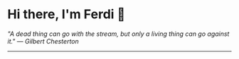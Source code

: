 <h1>Hi there, I'm Ferdi 👋</h1>

<p><em>
  "A dead thing can go with the stream, but only a living thing can go against it." — Gilbert Chesterton
</em></p>

---
